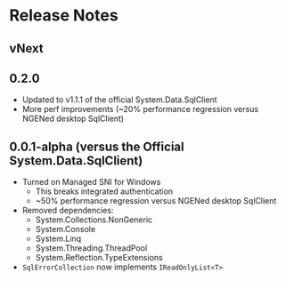 # Release Notes

## vNext

## 0.2.0
* Updated to v1.1.1 of the official System.Data.SqlClient
* More perf improvements (~20% performance regression versus NGENed desktop SqlClient)

## 0.0.1-alpha (versus the Official System.Data.SqlClient)

* Turned on Managed SNI for Windows
  * This breaks integrated authentication
  * ~50% performance regression versus NGENed desktop SqlClient
* Removed dependencies:
  * System.Collections.NonGeneric
  * System.Console
  * System.Linq
  * System.Threading.ThreadPool
  * System.Reflection.TypeExtensions
* `SqlErrorCollection` now implements `IReadOnlyList<T>`